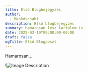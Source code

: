 ```yaml
---
title: Első Blogbejegyzés
author:
  - Mankóscsabi
description: Első blogbejegyzés
summary: Hamarosan lesz tartalom is
date: 2025-03-19T00:00:00-00:00
draft: false
ogTitle: Első Blogposzt
---
```

Hamarosan... <br>


!![Image Description](/images/Pasted%20image%2020250319090603.png)